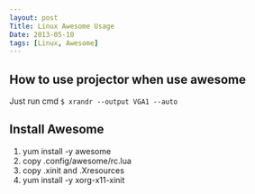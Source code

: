 ```yaml
---
layout: post
Title: Linux Awesome Usage
Date: 2013-05-10
tags: [Linux, Awesome]
---
```


How to use projector when use awesome
---
Just run cmd `$ xrandr --output VGA1 --auto`


Install Awesome
---
1. yum install -y awesome
2. copy .config/awesome/rc.lua
3. copy .xinit and .Xresources
4. yum install -y xorg-x11-xinit
